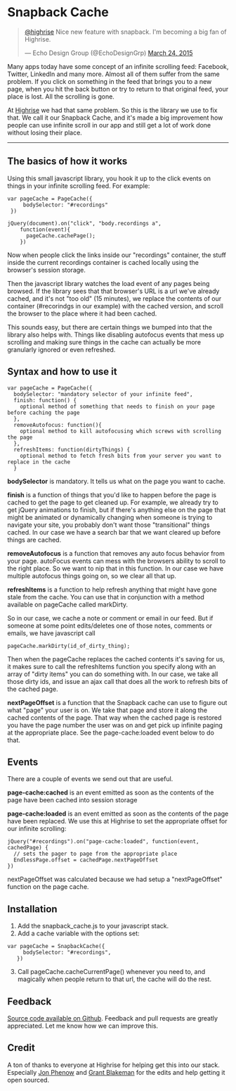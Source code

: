 Snapback Cache
===========

<blockquote class="twitter-tweet" data-lang="en"><p lang="en" dir="ltr"><a href="https://twitter.com/highrise">@highrise</a> Nice new feature with snapback. I&#39;m becoming a big fan of Highrise.</p>&mdash; Echo Design Group (@EchoDesignGrp) <a href="https://twitter.com/EchoDesignGrp/status/580408329530376192">March 24, 2015</a></blockquote>


Many apps today have some concept of an infinite scrolling feed: Facebook, Twitter, LinkedIn and many more. Almost all of them suffer from the same problem. If you click on something in the feed that brings you to a new page, when you hit the back button or try to return to that original feed, your place is lost. All the scrolling is gone. 

At [Highrise](http://highrisehq.com) we had that same problem. So this is the library we use to fix that. We call it our Snapback Cache, and it's made a big improvement how people can use infinite scroll in our app and still get a lot of work done without losing their place. 

<hr/>

## The basics of how it works

Using this small javascript library, you hook it up to the click events on things in your infinite scrolling feed. For example: 

```
var pageCache = PageCache({
     bodySelector: "#recordings"
 })

jQuery(document).on("click", "body.recordings a",                     
    function(event){
      pageCache.cachePage();
    })
```

Now when people click the links inside our "recordings" container, the stuff inside the current recordings container is cached locally using the browser's session storage. 

Then the javascript library watches the load event of any pages being browsed. If the library sees that that browser's URL is a url we've already cached, and it's not "too old" (15 minutes), we replace the contents of our container (#recorindgs in our example) with the cached version, and scroll the browser to the place where it had been cached. 

This sounds easy, but there are certain things we bumped into that the library also helps with. Things like disabling autofocus events that mess up scrolling and making sure things in the cache can actually be more granularly ignored or even refreshed. 


## Syntax and how to use it

```
var pageCache = PageCache({
  bodySelector: "mandatory selector of your infinite feed",
  finish: function() {
    optional method of something that needs to finish on your page before caching the page
  },
  removeAutofocus: function(){
    optional method to kill autofocusing which screws with scrolling the page 
  },
  refreshItems: function(dirtyThings) {
    optional method to fetch fresh bits from your server you want to replace in the cache
  }
```

**bodySelector** is mandatory. It tells us what on the page you want to cache. 

**finish** is a function of things that you'd like to happen before the page is cached to get the page to get cleaned up. For example, we already try to get jQuery animations to finish, but if there's anything else on the page that might be animated or dynamically changing when someone is trying to navigate your site, you probably don't want those "transitional" things cached.  In our case we have a search bar that we want cleared up before things are cached.

**removeAutofocus** is a function that removes any auto focus behavior from your page. autoFocus events can mess with the browsers ability to scroll to the right place. So we want to nip that in this function. In our case we have multiple autofocus things going on, so we clear all that up. 

**refreshItems** is a function to help refresh anything that might have gone stale from the cache. You can use that in conjunction with a method available on pageCache called markDirty. 

So in our case, we cache a note or comment or email in our feed. But if someone at some point edits/deletes one of those notes, comments or emails, we have javascript call 

```
pageCache.markDirty(id_of_dirty_thing); 
```

Then when the pageCache replaces the cached contents it's saving for us, it makes sure to call the refreshItems function you specify along with an array of "dirty items" you can do something with. In our case, we take all those dirty ids, and issue an ajax call that does all the work to refresh bits of the cached page. 

**nextPageOffset** is a function that the Snapback cache can use to figure out what "page" your user is on. We take that page and store it along the cached contents of the page. That way when the cached page is restored you have the page number the user was on and get pick up infinite paging at the appropriate place. See the page-cache:loaded event below to do that.


## Events

There are a couple of events we send out that are useful. 

**page-cache:cached** is an event emitted as soon as the contents of the page have been cached into session storage

**page-cache:loaded** is an event emitted as soon as the contents of the page have been replaced. We use this at Highrise to set the appropriate offset for our infinite scrolling: 

```
jQuery("#recordings").on("page-cache:loaded", function(event, cachedPage) {
  // sets the pager to page from the appropriate place
  EndlessPage.offset = cachedPage.nextPageOffset
})
```

nextPageOffset was calculated because we had setup a "nextPageOffset" function on the page cache. 



Installation
------------

1) Add the snapback_cache.js to your javascript stack. 
2) Add a cache variable with the options set: 

```
var pageCache = SnapbackCache({
     bodySelector: "#recordings",
   })
```

3) Call pageCache.cacheCurrentPage() whenever you need to, and magically when people return to that url, the cache will do the rest. 


Feedback
--------
[Source code available on Github](https://github.com/highrisehq/snapback_cache). Feedback and pull requests are greatly appreciated.  Let me know how we can improve this.

Credit
--------
A ton of thanks to everyone at Highrise for helping get this into our stack. Especially [Jon Phenow](https://github.com/jphenow) and [Grant Blakeman](https://github.com/gblakeman) for the edits and help getting it open sourced. 





